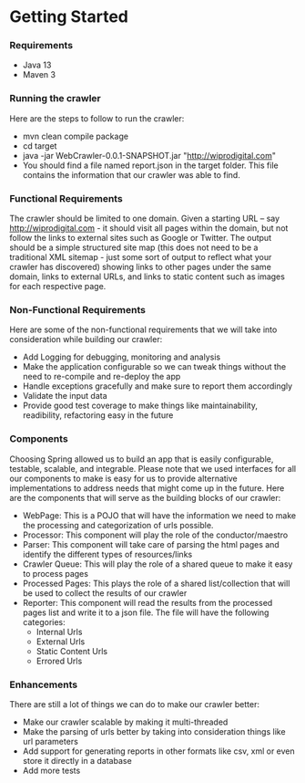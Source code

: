 # Getting Started

### Requirements
* Java 13
* Maven 3

### Running the crawler
Here are the steps to follow to run the crawler:
* mvn clean compile package
* cd target
* java -jar WebCrawler-0.0.1-SNAPSHOT.jar "http://wiprodigital.com"
* You should find a file named report.json in the target folder. This file contains the information that our crawler was able to find.

### Functional Requirements
The crawler should be limited to one domain. Given a starting URL – say http://wiprodigital.com - it should visit all pages within the domain, but not follow the links to external sites such as Google or Twitter.
The output should be a simple structured site map (this does not need to be a traditional XML sitemap - just some sort of output to reflect what your crawler has discovered) showing links to other pages under the same domain, links to external URLs, and links to static content such as images for each respective page.

### Non-Functional Requirements
Here are some of the non-functional requirements that we will take into consideration while building our crawler:
* Add Logging for debugging, monitoring and analysis
* Make the application configurable so we can tweak things without the need to re-compile and re-deploy the app
* Handle exceptions gracefully and make sure to report them accordingly
* Validate the input data
* Provide good test coverage to make things like maintainability, readibility, refactoring easy in the future 

### Components
Choosing Spring allowed us to build an app that is easily configurable, testable, scalable, and integrable.
Please note that we used interfaces for all our components to make is easy for us to provide alternative implementations
to address needs that might come up in the future.
Here are the components that will serve as the building blocks of our crawler:
* WebPage: This is a POJO that will have the information we need to make the processing and categorization of urls possible.
* Processor: This component will play the role of the conductor/maestro
* Parser: This component will take care of parsing the html pages and identify the different types of resources/links
* Crawler Queue: This will play the role of a shared queue to make it easy to process pages
* Processed Pages: This plays the role of a shared list/collection that will be used to collect the results of our crawler
* Reporter: This component will read the results from the processed pages list and write it to a json file.
The file will have the following categories:
  * Internal Urls
  * External Urls
  * Static Content Urls
  * Errored Urls
  
### Enhancements
There are still a lot of things we can do to make our crawler better:
* Make our crawler scalable by making it multi-threaded
* Make the parsing of urls better by taking into consideration things like url parameters
* Add support  for generating reports in other formats like csv, xml or even store it directly in a database
* Add more tests

